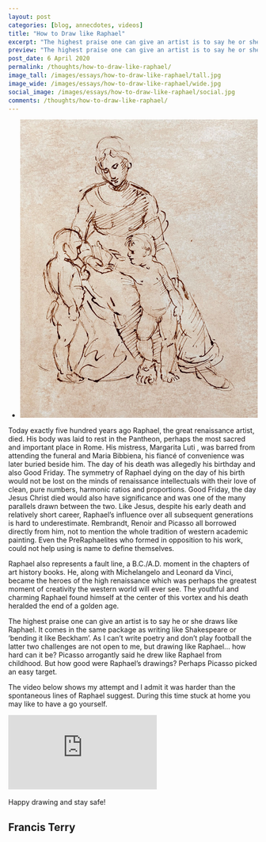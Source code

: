 ```yaml
---
layout: post
categories: [blog, annecdotes, videos]
title: "How to Draw like Raphael"
excerpt: "The highest praise one can give an artist is to say he or she draws like Raphael. It comes in the same package as writing like Shakespeare or ‘bending it like Beckham’. As I can’t write poetry and don’t play football the latter two challenges are not open to me, but drawing like Raphael... how hard can it be?"
preview: "The highest praise one can give an artist is to say he or she draws like Raphael. It comes in the same package as writing like Shakespeare or ‘bending it like Beckham’. As I can’t write poetry and don’t play football the latter two challenges are not open to me, but drawing like Raphael... how hard can it be?"
post_date: 6 April 2020
permalink: /thoughts/how-to-draw-like-raphael/
image_tall: /images/essays/how-to-draw-like-raphael/tall.jpg
image_wide: /images/essays/how-to-draw-like-raphael/wide.jpg
social_image: /images/essays/how-to-draw-like-raphael/social.jpg
comments: /thoughts/how-to-draw-like-raphael/
---
```


<ul class="list">
	<li class="full">
		<a class="fancybox" rel="group" href="/images/essays/how-to-draw-like-raphael/01.jpg">
			<img src="/images/essays/how-to-draw-like-raphael/thumbs/01F.jpg" alt="{{ page.title }}" />
		</a>
	</li>
</ul>

Today exactly five hundred years ago Raphael, the great renaissance artist, died. His body was laid to rest in the Pantheon, perhaps the most sacred and important place in Rome. His mistress, Margarita Luti , was barred from attending the funeral and Maria Bibbiena, his fiancé of convenience was later buried beside him. The day of his death was allegedly his birthday and also Good Friday. The symmetry of Raphael dying on the day of his birth would not be lost on the minds of renaissance intellectuals with their love of clean, pure numbers, harmonic ratios and proportions. Good Friday, the day Jesus Christ died would also have significance and was one of the many parallels drawn between the two. Like Jesus, despite his early death and relatively short career, Raphael’s influence over all subsequent generations is hard to underestimate. Rembrandt, Renoir and Picasso all borrowed directly from him, not to mention the whole tradition of western academic painting. Even the PreRaphaelites who formed in opposition to his work, could not help using is name to define themselves. 

Raphael also represents a fault line, a B.C./A.D. moment in the chapters of art history books. He, along with Michelangelo and Leonard da Vinci, became the heroes of the high renaissance which was perhaps the greatest moment of creativity the western world will ever see. The youthful and charming Raphael found himself at the center of this vortex and his death heralded the end of a golden age. 

The highest praise one can give an artist is to say he or she draws like Raphael. It comes in the same package as writing like Shakespeare or ‘bending it like Beckham’. As I can’t write poetry and don’t play football the latter two challenges are not open to me, but drawing like Raphael... how hard can it be? Picasso arrogantly said he drew like Raphael from childhood. But how good were Raphael’s drawings? Perhaps Picasso picked an easy target. 

The video below shows my attempt and I admit it was harder than the spontaneous lines of Raphael suggest. During this time stuck at home you may like to have a go yourself. 

<div class="videoWrapper">
	<iframe src="https://www.youtube.com/embed/6CeQcsVCFF8" frameborder="0" allow="autoplay; encrypted-media" allowfullscreen></iframe>
</div>

Happy drawing and stay safe!

## Francis Terry